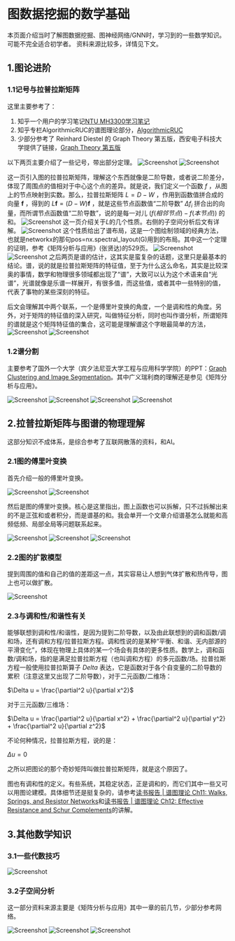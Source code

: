 # 图数据挖掘的数学基础

本页面介绍当时了解图数据挖掘、图神经网络/GNN时，学习到的一些数学知识。可能不完全适合初学者。
资料来源比较多，详情见下文。

## 1.图论进阶

### 1.1记号与拉普拉斯矩阵

这里主要参考了：

1. 知乎一个用户的学习笔记[NTU MH3300学习笔记](https://zhuanlan.zhihu.com/p/660468990)
2. 知乎专栏AlgorithmicRUC的谱图理论部分，[AlgorithmicRUC](https://www.zhihu.com/column/c_1022440593678594048)
3. 少部分参考了 Reinhard Diestel 的 Graph Theory 第五版，西安电子科技大学提供了链接，[Graph Theory 第五版](https://web.xidian.edu.cn/zhangxin/files/20020101_111456.pdf)

以下两页主要介绍了一些记号，带出部分定理。
![Screenshot](img/GNN的数学基础05.jpg)
![Screenshot](img/GNN的数学基础06.jpg)

这一页引入图的拉普拉斯矩阵，理解这个东西就像是二阶导数，或者说二阶差分，体现了周围点的值相对于中心这个点的差异。就是说，我们定义一个函数 $f$ ，从图上的节点映射到实数。那么，拉普拉斯矩阵 $L=D-W$ ，作用到函数值拼合成的向量 $\textbf{f}$ ，得到的 $L\textbf{f}=(D-W)\textbf{f}$ ，就是这些节点函数值“二阶导数” $\Delta f_i$ 拼合出的向量，而所谓节点函数值“二阶导数”，说的是每一对儿 $(f(相邻节点)-f(本节点))$ 的和。
![Screenshot](img/GNN的数学基础07.jpg)
这一页介绍关于$L$的几个性质。右侧的子空间分析后文有详解。
![Screenshot](img/GNN的数学基础08.jpg)
这个性质给出了谱布局，这是一个图绘制领域的经典方法，也就是networkx的那句pos=nx.spectral_layout(G)用到的布局。其中这一个定理的证明，参考《矩阵分析与应用》(张贤达)的529页。
![Screenshot](img/GNN的数学基础09.jpg)
![Screenshot](img/GNN的数学基础10.jpg)
之后两页是谱的估计，这其实是蛮复杂的话题，这里只是最基本的结论。谱，说的就是拉普拉斯矩阵的特征值，至于为什么这么命名，其实是比较深奥的事情，数学和物理很多领域都出现了“谱”，大致可以认为这个术语来自“光谱”，光谱就像是乐谱一样展开，有很多值，而这些值，或者其中一些特别的值，代表了事物的某些深刻的特征。

后文会理解其中两个联系，一个是傅里叶变换的角度，一个是调和性的角度。另外，对于矩阵的特征值的深入研究，叫做特征分析，同时也叫作谱分析，所谓矩阵的谱就是这个矩阵特征值的集合，这可能是理解谱这个字眼最简单的方法，
![Screenshot](img/GNN的数学基础11.jpg)
![Screenshot](img/GNN的数学基础12r.jpg)

### 1.2谱分割

主要参考了国外一个大学（宾夕法尼亚大学工程与应用科学学院）的PPT：[Graph Clustering and
Image Segmentation](https://www.seas.upenn.edu/~cis580/lectures/580ncut.pdf)。其中广义瑞利商的理解还是参见《矩阵分析与应用》。

![Screenshot](img/GNN的数学基础19.jpg)
![Screenshot](img/GNN的数学基础20.jpg)
![Screenshot](img/GNN的数学基础21.jpg)
![Screenshot](img/GNN的数学基础22.jpg)

## 2.拉普拉斯矩阵与图谱的物理理解

这部分知识不成体系，是综合参考了互联网散落的资料，和AI。

### 2.1图的傅里叶变换

首先介绍一般的傅里叶变换。

![Screenshot](img/GNN的数学基础13.jpg)
![Screenshot](img/GNN的数学基础14.jpg)

然后是图的傅里叶变换。核心是这里指出，图上函数也可以拆解，只不过拆解出来的不是正弦和或者积分，而是谱基的和。我会单开一个文章介绍谱基怎么就能和高频低频、局部全局等问题联系起来。

![Screenshot](img/GNN的数学基础15.jpg)
![Screenshot](img/GNN的数学基础16.jpg)
![Screenshot](img/GNN的数学基础17.jpg)

### 2.2图的扩散模型

提到周围的值和自己的值的差距这一点，其实容易让人想到气体扩散和热传导，图上也可以做扩散。

![Screenshot](img/GNN的数学基础18.jpg)

### 2.3与调和性/和谐性有关

能够联想到调和性/和谐性，是因为提到二阶导数，以及由此联想到的调和函数/调和场，还有调和方程/拉普拉斯方程。调和性说的是某种“平衡、和谐、无内部源的平滑变化​​”，体现在物理上具体的某一个场会有具体的更多性质。数学上，调和函数/调和场，指的是满足拉普拉斯方程（也叫调和方程）的多元函数/场。拉普拉斯方程一般使用拉普拉斯算子 $Delta$ 表达，它是函数对于各个自变量的二阶导数的累积（注意这里又出现了二阶导数），对于二元函数/二维场：
	
$\Delta u = \frac{\partial^2 u}{\partial x^2}$

对于三元函数/三维场：

$\Delta u = \frac{\partial^2 u}{\partial x^2} + \frac{\partial^2 u}{\partial y^2} + \frac{\partial^2 u}{\partial z^2}$

不论何种情况，拉普拉斯方程，说的是：

$\Delta u = 0$

之所以把图论的那个奇妙矩阵叫做拉普拉斯矩阵，就是这个原因了。

图也有调和性的定义。有些系统，其稳定状态，正是调和的，而它们其中一些又可以用图论建模。具体细节还是挺复杂的，请参考[读书报告 | 谱图理论 Ch11: Walks, Springs, and Resistor Networks](https://zhuanlan.zhihu.com/p/558228174)和[读书报告 | 谱图理论 Ch12: Effective Resistance and Schur Complements](https://zhuanlan.zhihu.com/p/560665724)的讲解。


## 3.其他数学知识

### 3.1一些代数技巧
![Screenshot](img/GNN的数学基础23.jpg)

### 3.2子空间分析

这一部分资料来源主要是《矩阵分析与应用》其中一章的前几节，少部分参考网络。

![Screenshot](img/GNN的数学基础24.jpg)
![Screenshot](img/GNN的数学基础25.jpg)
![Screenshot](img/GNN的数学基础26.jpg)
